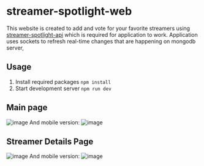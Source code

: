 
# streamer-spotlight-web

This website is created to add and vote for your favorite streamers using [streamer-spotlight-api](https://github.com/GoraJakub/streamer-spotlight-api) which is required for application to work.  Application uses sockets to refresh real-time changes that are happening on mongodb server,

## Usage

 1. Install required packages `npm install`
 2. Start development server `npm run dev`

## Main page
![image](https://github.com/GoraJakub/streamer-spotlight-web/assets/74857860/11b570dc-d94f-4ba0-97bc-8873d19ec187)
And mobile version:
![image](https://github.com/GoraJakub/streamer-spotlight-web/assets/74857860/d2955b48-195d-4865-9671-bfe0a3f25905)
## Streamer Details Page
![image](https://github.com/GoraJakub/streamer-spotlight-web/assets/74857860/50b0e546-6fef-4377-aede-8e03fc711a57)
And mobile version:
![image](https://github.com/GoraJakub/streamer-spotlight-web/assets/74857860/a2378cc6-5037-48cd-baff-9c0beb1d8104)
